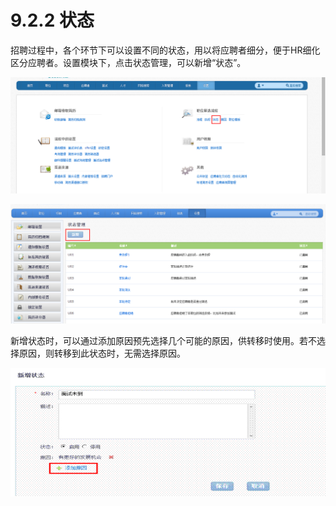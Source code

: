 # 9.2.2 状态

招聘过程中，各个环节下可以设置不同的状态，用以将应聘者细分，便于HR细化区分应聘者。设置模块下，点击状态管理，可以新增“状态”。

![](image488.png)
 
![](image490.png)
 
新增状态时，可以通过添加原因预先选择几个可能的原因，供转移时使用。若不选择原因，则转移到此状态时，无需选择原因。
 
![](image493.gif)